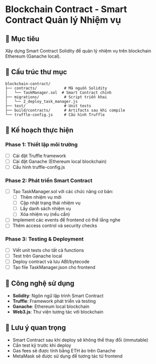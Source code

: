 # Blockchain Contract - Smart Contract Quản lý Nhiệm vụ

## 🎯 Mục tiêu

Xây dựng Smart Contract Solidity để quản lý nhiệm vụ trên blockchain Ethereum (Ganache local).

## 📁 Cấu trúc thư mục

```
blockchain-contract/
├── contracts/            # Mã nguồn Solidity
│   └── TaskManager.sol  # Smart Contract chính
├── migrations/           # Script triển khai
│   └── 2_deploy_task_manager.js
├── test/                 # Unit tests
├── build/contracts/      # Artifacts sau khi compile
└── truffle-config.js     # Cấu hình Truffle
```

## 🚀 Kế hoạch thực hiện

### Phase 1: Thiết lập môi trường

- [ ] Cài đặt Truffle framework
- [ ] Cài đặt Ganache (Ethereum local blockchain)
- [ ] Cấu hình truffle-config.js

### Phase 2: Phát triển Smart Contract

- [ ] Tạo TaskManager.sol với các chức năng cơ bản:
  - [ ] Thêm nhiệm vụ mới
  - [ ] Cập nhật trạng thái nhiệm vụ
  - [ ] Lấy danh sách nhiệm vụ
  - [ ] Xóa nhiệm vụ (nếu cần)
- [ ] Implement các events để frontend có thể lắng nghe
- [ ] Thêm access control và security checks

### Phase 3: Testing & Deployment

- [ ] Viết unit tests cho tất cả functions
- [ ] Test trên Ganache local
- [ ] Deploy contract và lưu ABI/bytecode
- [ ] Tạo file TaskManager.json cho frontend

## 🔧 Công nghệ sử dụng

- **Solidity**: Ngôn ngữ lập trình Smart Contract
- **Truffle**: Framework phát triển và testing
- **Ganache**: Ethereum local blockchain
- **Web3.js**: Thư viện tương tác với blockchain

## 📝 Lưu ý quan trọng

- Smart Contract sau khi deploy sẽ không thể thay đổi (immutable)
- Cần test kỹ trước khi deploy
- Gas fees sẽ được tính bằng ETH ảo trên Ganache
- MetaMask sẽ được sử dụng để tương tác từ frontend
